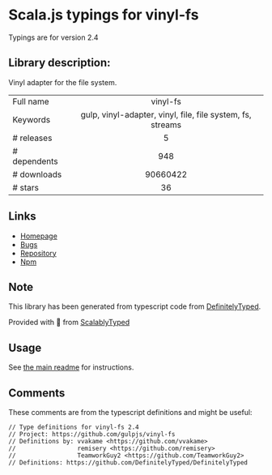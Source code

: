 
# Scala.js typings for vinyl-fs

Typings are for version 2.4

## Library description:
Vinyl adapter for the file system.

|                    |                 |
| ------------------ | :-------------: |
| Full name          | vinyl-fs |
| Keywords           | gulp, vinyl-adapter, vinyl, file, file system, fs, streams |
| # releases         | 5 |
| # dependents       | 948 |
| # downloads        | 90660422 |
| # stars            | 36 |

## Links
- [Homepage](https://github.com/gulpjs/vinyl-fs#readme)
- [Bugs](https://github.com/gulpjs/vinyl-fs/issues)
- [Repository](https://github.com/gulpjs/vinyl-fs)
- [Npm](https://www.npmjs.com/package/vinyl-fs)
    


## Note
This library has been generated from typescript code from [DefinitelyTyped](https://definitelytyped.org).

Provided with :purple_heart: from [ScalablyTyped](https://github.com/oyvindberg/ScalablyTyped)

## Usage
See [the main readme](../../readme.md) for instructions.

## Comments

These comments are from the typescript definitions and might be useful:
```
// Type definitions for vinyl-fs 2.4
// Project: https://github.com/gulpjs/vinyl-fs
// Definitions by: vvakame <https://github.com/vvakame>
//                 remisery <https://github.com/remisery>
//                 TeamworkGuy2 <https://github.com/TeamworkGuy2>
// Definitions: https://github.com/DefinitelyTyped/DefinitelyTyped

```

